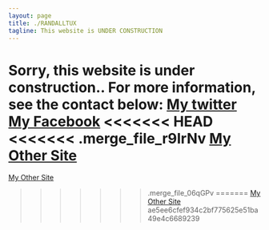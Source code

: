 ```yaml
---
layout: page
title: ./RANDALLTUX
tagline: This website is UNDER CONSTRUCTION
---
```


Sorry, this website is under construction..
For more information, see the contact below:
[My twitter](http://twitter.com/randalltux)
[My Facebook](http://facebook.com/BadayRandaL)
<<<<<<< HEAD
<<<<<<< .merge_file_r9IrNv
[My Other Site](http://randalltux.96.lt)
=======
[My Other Site](http://randalltux.96.lt)
>>>>>>> .merge_file_06qGPv
=======
[My Other Site](http://randalltux.96.lt)
>>>>>>> ae5ee6cfef934c2bf775625e51ba49e4c6689239
